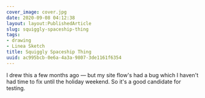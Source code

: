 ```yaml
---
cover_image: cover.jpg
date: 2020-09-08 04:12:38
layout: layout:PublishedArticle
slug: squiggly-spaceship-thing
tags:
- drawing
- Linea Sketch
title: Squiggly Spaceship Thing
uuid: ac995bcb-0e6a-4a3a-9807-3de1161f6354
---
```


I drew this a few months ago —
but my site flow's had a bug which I haven't had time to fix until the holiday weekend.
So it's a good candidate for testing.